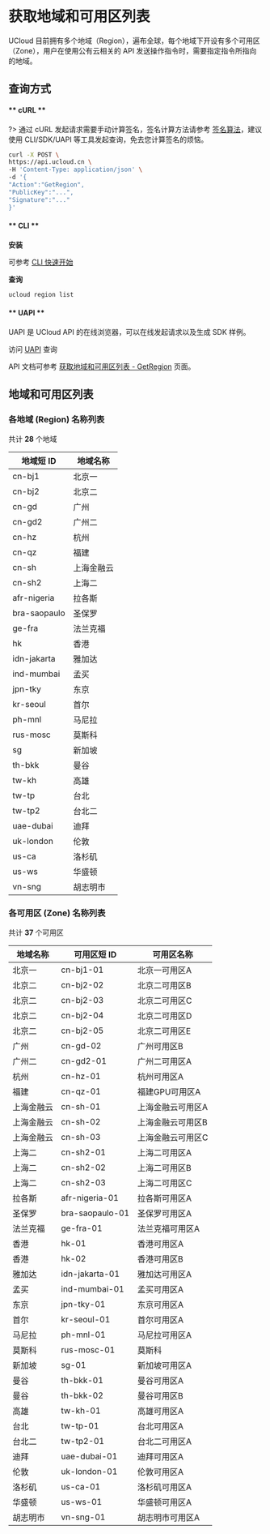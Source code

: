 # 获取地域和可用区列表

UCloud 目前拥有多个地域（Region），遍布全球，每个地域下开设有多个可用区（Zone），用户在使用公有云相关的 API 发送操作指令时，需要指定指令所指向的地域。

## 查询方式

<!-- tabs:start -->

#### ** cURL **

?> 通过 cURL 发起请求需要手动计算签名，签名计算方法请参考 [签名算法](https://docs.ucloud.cn/api/summary/signature)，建议使用 CLI/SDK/UAPI 等工具发起查询，免去您计算签名的烦恼。

```bash
curl -X POST \
https://api.ucloud.cn \
-H 'Content-Type: application/json' \
-d '{
"Action":"GetRegion",
"PublicKey":"...",
"Signature":"..."
}'
```

#### ** CLI **

**安装**

可参考 [CLI 快速开始](https://docs.ucloud.cn/cli/intro)

**查询**

```bash
ucloud region list
```

#### ** UAPI **

UAPI 是 UCloud API 的在线浏览器，可以在线发起请求以及生成 SDK 样例。

访问 [UAPI](https://console.ucloud.cn/uapi/detail?id=GetRegion) 查询

<!-- tabs:end -->

API 文档可参考 [获取地域和可用区列表 - GetRegion](https://docs.ucloud.cn/api/uaccount-api/get_region) 页面。

## 地域和可用区列表

### 各地域 (Region) 名称列表



共计 **28** 个地域

| 地域短 ID | 地域名称 |
| --- | --- |
| cn-bj1 | 北京一 |
| cn-bj2 | 北京二 |
| cn-gd | 广州 |
| cn-gd2 | 广州二 |
| cn-hz | 杭州 |
| cn-qz | 福建 |
| cn-sh | 上海金融云 |
| cn-sh2 | 上海二 |
| afr-nigeria | 拉各斯 |
| bra-saopaulo | 圣保罗 |
| ge-fra | 法兰克福 |
| hk | 香港 |
| idn-jakarta | 雅加达 |
| ind-mumbai | 孟买 |
| jpn-tky | 东京 |
| kr-seoul | 首尔 |
| ph-mnl | 马尼拉 |
| rus-mosc | 莫斯科 |
| sg | 新加坡 |
| th-bkk | 曼谷 |
| tw-kh | 高雄 |
| tw-tp | 台北 |
| tw-tp2 | 台北二 |
| uae-dubai | 迪拜 |
| uk-london | 伦敦 |
| us-ca | 洛杉矶 |
| us-ws | 华盛顿 |
| vn-sng | 胡志明市 |


### 各可用区 (Zone) 名称列表



共计 **37** 个可用区

| 地域名称 | 可用区短 ID | 可用区名称 |
| --- | --- | --- |
| 北京一 | cn-bj1-01 | 北京一可用区A |
| 北京二 | cn-bj2-02 | 北京二可用区B |
| 北京二 | cn-bj2-03 | 北京二可用区C |
| 北京二 | cn-bj2-04 | 北京二可用区D |
| 北京二 | cn-bj2-05 | 北京二可用区E |
| 广州 | cn-gd-02 | 广州可用区B |
| 广州二 | cn-gd2-01 | 广州二可用区A |
| 杭州 | cn-hz-01 | 杭州可用区A |
| 福建 | cn-qz-01 | 福建GPU可用区A |
| 上海金融云 | cn-sh-01 | 上海金融云可用区A |
| 上海金融云 | cn-sh-02 | 上海金融云可用区B |
| 上海金融云 | cn-sh-03 | 上海金融云可用区C |
| 上海二 | cn-sh2-01 | 上海二可用区A |
| 上海二 | cn-sh2-02 | 上海二可用区B |
| 上海二 | cn-sh2-03 | 上海二可用区C |
| 拉各斯 | afr-nigeria-01 | 拉各斯可用区A |
| 圣保罗 | bra-saopaulo-01 | 圣保罗可用区A |
| 法兰克福 | ge-fra-01 | 法兰克福可用区A |
| 香港 | hk-01 | 香港可用区A |
| 香港 | hk-02 | 香港可用区B |
| 雅加达 | idn-jakarta-01 | 雅加达可用区A |
| 孟买 | ind-mumbai-01 | 孟买可用区A |
| 东京 | jpn-tky-01 | 东京可用区A |
| 首尔 | kr-seoul-01 | 首尔可用区A |
| 马尼拉 | ph-mnl-01 | 马尼拉可用区A |
| 莫斯科 | rus-mosc-01 | 莫斯科 |
| 新加坡 | sg-01 | 新加坡可用区A |
| 曼谷 | th-bkk-01 | 曼谷可用区A |
| 曼谷 | th-bkk-02 | 曼谷可用区B |
| 高雄 | tw-kh-01 | 高雄可用区A |
| 台北 | tw-tp-01 | 台北可用区A |
| 台北二 | tw-tp2-01 | 台北二可用区A |
| 迪拜 | uae-dubai-01 | 迪拜可用区A |
| 伦敦 | uk-london-01 | 伦敦可用区A |
| 洛杉矶 | us-ca-01 | 洛杉矶可用区A |
| 华盛顿 | us-ws-01 | 华盛顿可用区A |
| 胡志明市 | vn-sng-01 | 胡志明市可用区A |

